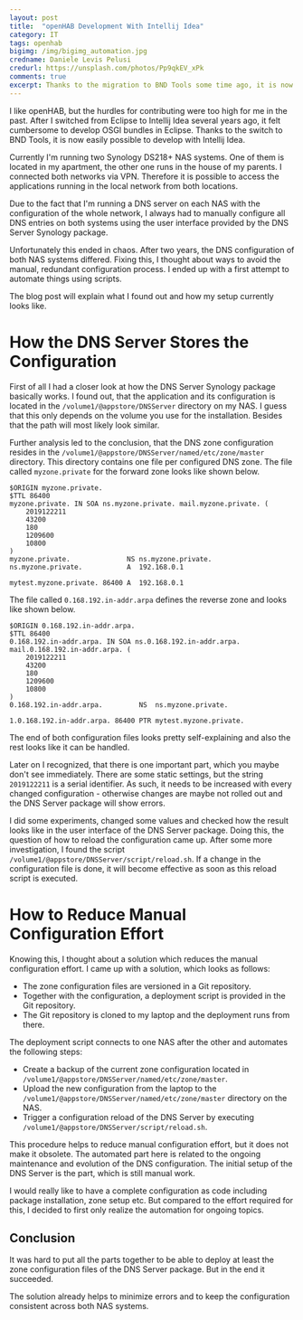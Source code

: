 ```yaml
---
layout: post
title:  "openHAB Development With Intellij Idea"
category: IT
tags: openhab
bigimg: /img/bigimg_automation.jpg
credname: Daniele Levis Pelusi
credurl: https://unsplash.com/photos/Pp9qkEV_xPk
comments: true
excerpt: Thanks to the migration to BND Tools some time ago, it is now possible to develop openHAB extensions with Intellij Idea. I would like to show, how such a setup could look like.
---
```


I like openHAB, but the hurdles for contributing were too high for me in the past. After I switched from Eclipse to Intellij Idea several years ago, it felt cumbersome to develop OSGI bundles in Eclipse. Thanks to the switch to BND Tools, it is now easily possible to develop with Intellij Idea.


Currently I'm running two Synology DS218+ NAS systems.
One of them is located in my apartment, the other one runs in the house of my parents.
I connected both networks via VPN.
Therefore it is possible to access the applications running in the local network from both locations.

Due to the fact that I'm running a DNS server on each NAS with the configuration of the whole network, I always had to manually configure all DNS entries on both systems using the user interface provided by the DNS Server Synology package.

Unfortunately this ended in chaos.
After two years, the DNS configuration of both NAS systems differed.
Fixing this, I thought about ways to avoid the manual, redundant configuration process.
I ended up with a first attempt to automate things using scripts.

The blog post will explain what I found out and how my setup currently looks like.

# How the DNS Server Stores the Configuration

First of all I had a closer look at how the DNS Server Synology package basically works.
I found out, that the application and its configuration is located in the `/volume1/@appstore/DNSServer` directory on my NAS.
I guess that this only depends on the volume you use for the installation.
Besides that the path will most likely look similar.

Further analysis led to the conclusion, that the DNS zone configuration resides in the `/volume1/@appstore/DNSServer/named/etc/zone/master` directory.
This directory contains one file per configured DNS zone.
The file called `myzone.private` for the forward zone looks like shown below.

```
$ORIGIN myzone.private.
$TTL 86400
myzone.private. IN SOA ns.myzone.private. mail.myzone.private. (
	2019122211
	43200
	180
	1209600
	10800
)
myzone.private.              NS	ns.myzone.private.
ns.myzone.private.           A  192.168.0.1

mytest.myzone.private. 86400 A  192.168.0.1
```

The file called `0.168.192.in-addr.arpa` defines the reverse zone and looks like shown below.

```
$ORIGIN 0.168.192.in-addr.arpa.
$TTL 86400
0.168.192.in-addr.arpa. IN SOA ns.0.168.192.in-addr.arpa. mail.0.168.192.in-addr.arpa. (
	2019122211
	43200
	180
	1209600
	10800
)
0.168.192.in-addr.arpa.         NS  ns.myzone.private.

1.0.168.192.in-addr.arpa. 86400 PTR mytest.myzone.private.
```

The end of both configuration files looks pretty self-explaining and also the rest looks like it can be handled.

Later on I recognized, that there is one important part, which you maybe don't see immediately.
There are some static settings, but the string `2019122211` is a serial identifier.
As such, it needs to be increased with every changed configuration - otherwise changes are maybe not rolled out and the DNS Server package will show errors.

I did some experiments, changed some values and checked how the result looks like in the user interface of the DNS Server package.
Doing this, the question of how to reload the configuration came up.
After some more investigation, I found the script `/volume1/@appstore/DNSServer/script/reload.sh`.
If a change in the configuration file is done, it will become effective as soon as this reload script is executed.

# How to Reduce Manual Configuration Effort

Knowing this, I thought about a solution which reduces the manual configuration effort.
I came up with a solution, which looks as follows:

* The zone configuration files are versioned in a Git repository.
* Together with the configuration, a deployment script is provided in the Git repository.
* The Git repository is cloned to my laptop and the deployment runs from there.

The deployment script connects to one NAS after the other and automates the following steps:
* Create a backup of the current zone configuration located in `/volume1/@appstore/DNSServer/named/etc/zone/master`.
* Upload the new configuration from the laptop to the `/volume1/@appstore/DNSServer/named/etc/zone/master` directory on the NAS.
* Trigger a configuration reload of the DNS Server by executing `/volume1/@appstore/DNSServer/script/reload.sh`.

This procedure helps to reduce manual configuration effort, but it does not make it obsolete.
The automated part here is related to the ongoing maintenance and evolution of the DNS configuration.
The initial setup of the DNS Server is the part, which is still manual work.

I would really like to have a complete configuration as code including package installation, zone setup etc.
But compared to the effort required for this, I decided to first only realize the automation for ongoing topics.

## Conclusion
It was hard to put all the parts together to be able to deploy at least the zone configuration files of the DNS Server package.
But in the end it succeeded.

The solution already helps to minimize errors and to keep the configuration consistent across both NAS systems.
